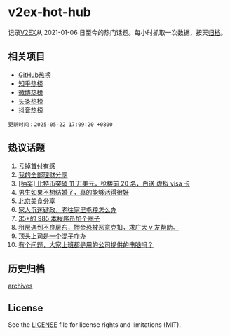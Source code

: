 # v2ex-hot-hub

 记录[V2EX](https://www.v2ex.com/)从 2021-01-06 日至今的热门话题。每小时抓取一次数据，按天[归档](archives)。
 
 ## 相关项目

- [GitHub热榜](https://github.com/it985/github-hot-hub)
- [知乎热榜](https://github.com/it985/zhihu-hot-hub)
- [微博热榜](https://github.com/it985/weibo-hot-hub)
- [头条热榜](https://github.com/it985/toutiao-hot-hub)
- [抖音热榜](https://github.com/it985/douyin-hot-hub)


 `更新时间：2025-05-22 17:09:20 +0800`

## 热议话题

1. [亏掉首付有感](https://www.v2ex.com/t/1133437)
1. [我的全部理财分享](https://www.v2ex.com/t/1133464)
1. [[抽奖] 比特币突破 11 万美元，抢楼前 20 名，白送 虚拟 visa 卡](https://www.v2ex.com/t/1133506)
1. [男生如果不想结婚了，真的能够活得很好](https://www.v2ex.com/t/1133334)
1. [北京美食分享](https://www.v2ex.com/t/1133416)
1. [家人沉迷键政，老往家里屯粮怎么办](https://www.v2ex.com/t/1133512)
1. [35+的 985 本程序员加个圈子](https://www.v2ex.com/t/1133432)
1. [租房遇到不良房东，押金恐被恶意克扣，求广大 v 友帮助。](https://www.v2ex.com/t/1133419)
1. [顶头上司是一个混子咋办](https://www.v2ex.com/t/1133444)
1. [有个问题，大家上班都是用的公司提供的电脑吗？](https://www.v2ex.com/t/1133439)

## 历史归档

[archives](archives)

## License

See the [LICENSE](LICENSE) file for license rights and limitations (MIT).
